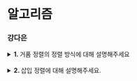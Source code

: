 # 알고리즘

### 강다은
<details>
  <summary> <b>1. </b> 거품 정렬의 정렬 방식에 대해 설명해주세요 </summary> <br />
  <div>
    
  - 인접한 두 원소를 비교하고, 조건에 맞게 자리를 바꾸면서 정렬하는 알고리즘입니다. 
  - 오름차순 정렬을 기준으로 정렬했을 때, 1회전 후에는 가장 큰 원소가 맨 뒤로 이동하면서 다음 회전에는 그 원소가 정렬에서 제외됩니다. 
  - 정렬하고자 하는 배열 안에서 교환하기 때문에 다른 메모리 공간을 필요로 하지 않습니다.
  </div>
</details>
<br />

<details>
  <summary> <b>2. </b> 삽입 정렬에 대해 설명해주세요.  </summary> <br />
  <div>
    
  - 삽입 정렬은 두번째 원소부터 시작해 앞의 원소들과 비교해 삽입 위치를 찾습니다. 
  - 해당 위치의 뒤에 있는 원소들을 옮기고, 그 위치에 원소를 삽입하면서 정렬하는 알고리즘입니다.
  - 시간복잡도는 최선의 경우 한번씩만 비교하기 때문에 O(n)이며, 역정렬되어 있는 경우는 최악의 경우로 O(n^2)입니다.
  </div>
</details>
<br />

<br />

<br />
